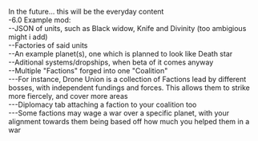In the future... this will be the everyday content                                                                                         
-6.0 Example mod:                                                                                                                         
--JSON of units, such as Black widow, Knife and Divinity (too ambigious might i add)                                                       
--Factories of said units                                                                                                                 
--An example planet(s), one which is planned to look like Death star    
--Aditional systems/dropships, when beta of it comes anyway                                                                               
--Multiple "Factions" forged into one "Coalition"                                                                                         
---For instance, Drone Union is a collection of Factions lead by different bosses, with independent fundings and forces. This allows them to strike more fiercely, and cover more areas                                                                                             
---Diplomacy tab attaching a faction to your coalition too                                                                                 
---Some factions may wage a war over a specific planet, with your alignment towards them being based off how much you helped them in a war 
                                                                                             

